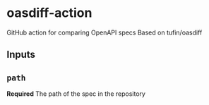 # oasdiff-action
GitHub action for comparing OpenAPI specs
Based on tufin/oasdiff

## Inputs

## `path`
**Required** The path of the spec in the repository
